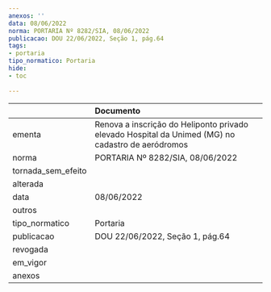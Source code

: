 ```yaml
---
anexos: ''
data: 08/06/2022
norma: PORTARIA Nº 8282/SIA, 08/06/2022
publicacao: DOU 22/06/2022, Seção 1, pág.64
tags:
- portaria
tipo_normatico: Portaria
hide: 
- toc 
 
---
```


|                    | Documento                                                                                         |
|:-------------------|:--------------------------------------------------------------------------------------------------|
| ementa             | Renova a inscrição do Heliponto privado elevado Hospital da Unimed (MG) no cadastro de aeródromos |
| norma              | PORTARIA Nº 8282/SIA, 08/06/2022                                                                  |
| tornada_sem_efeito |                                                                                                   |
| alterada           |                                                                                                   |
| data               | 08/06/2022                                                                                        |
| outros             |                                                                                                   |
| tipo_normatico     | Portaria                                                                                          |
| publicacao         | DOU 22/06/2022, Seção 1, pág.64                                                                   |
| revogada           |                                                                                                   |
| em_vigor           |                                                                                                   |
| anexos             |                                                                                                   |